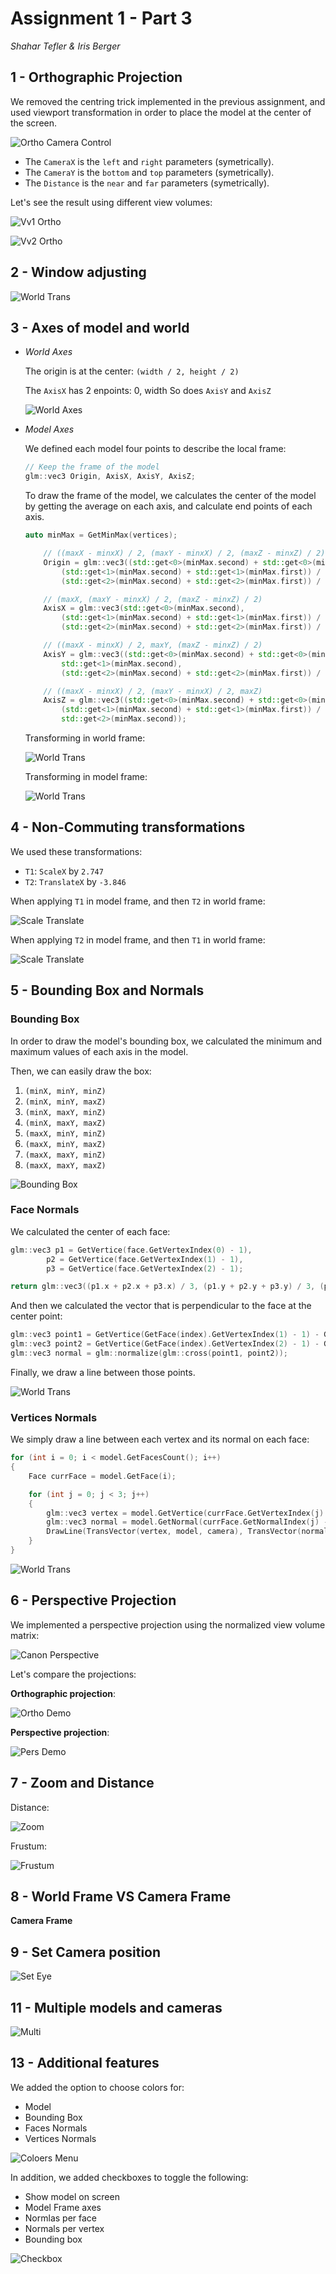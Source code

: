 # Assignment 1 - Part 3
*Shahar Tefler & Iris Berger*

## 1 - Orthographic Projection
We removed the centring trick implemented in the previous assignment, and used viewport transformation in order to place the model at the center of the screen.

![Ortho Camera Control](part3_images/ortho_camera_control.png)

- The `CameraX` is the `left` and `right` parameters (symetrically).
- The `CameraY` is the `bottom` and `top` parameters (symetrically).
- The `Distance` is the `near` and `far` parameters (symetrically).

Let's see the result using different view volumes:

![Vv1 Ortho](part3_images/vv1_ortho.png)

![Vv2 Ortho](part3_images/vv2_ortho.png)

## 2 - Window adjusting
![World Trans](part3_images/resize.gif)

## 3 - Axes of model and world
- *World Axes*

    The origin is at the center: `(width / 2, height / 2)`

    The `AxisX` has 2 enpoints: 0, width
    So does `AxisY` and `AxisZ`

    ![World Axes](part3_images/world_axes.png)

- *Model Axes*
    
    We defined each model four points to describe the local frame:
    
    ```cpp
    // Keep the frame of the model
	glm::vec3 Origin, AxisX, AxisY, AxisZ;
    ```

    To draw the frame of the model, we calculates the center of the model by getting the average on each axis,
	and calculate end points of each axis.
	```cpp
	auto minMax = GetMinMax(vertices);
	
		// ((maxX - minxX) / 2, (maxY - minxX) / 2, (maxZ - minxZ) / 2)
		Origin = glm::vec3((std::get<0>(minMax.second) + std::get<0>(minMax.first)) / 2, 
			(std::get<1>(minMax.second) + std::get<1>(minMax.first)) / 2,
			(std::get<2>(minMax.second) + std::get<2>(minMax.first)) / 2);

		// (maxX, (maxY - minxX) / 2, (maxZ - minxZ) / 2)
		AxisX = glm::vec3(std::get<0>(minMax.second),
			(std::get<1>(minMax.second) + std::get<1>(minMax.first)) / 2,
			(std::get<2>(minMax.second) + std::get<2>(minMax.first)) / 2);

		// ((maxX - minxX) / 2, maxY, (maxZ - minxZ) / 2)
		AxisY = glm::vec3((std::get<0>(minMax.second) + std::get<0>(minMax.first)) / 2,
			std::get<1>(minMax.second),
			(std::get<2>(minMax.second) + std::get<2>(minMax.first)) / 2);

		// ((maxX - minxX) / 2, (maxY - minxX) / 2, maxZ)
		AxisZ = glm::vec3((std::get<0>(minMax.second) + std::get<0>(minMax.first)) / 2,
			(std::get<1>(minMax.second) + std::get<1>(minMax.first)) / 2,
			std::get<2>(minMax.second));
	```
	Transforming in world frame:

	![World Trans](part3_images/world_trans.gif)

	Transforming in model frame:

	![World Trans](part3_images/model_trans.gif)

## 4 - Non-Commuting transformations

We used these transformations:
- `T1`: `ScaleX` by `2.747`
- `T2`: `TranslateX` by `-3.846`

When applying `T1` in model frame, and then `T2` in world frame:

![Scale Translate](part3_images/scale_translate.jpeg)

When applying `T2` in model frame, and then `T1` in world frame:

![Scale Translate](part3_images/translate_scale.jpeg)

## 5 - Bounding Box and Normals

### Bounding Box
In order to draw the model's bounding box, we calculated the minimum and maximum
values of each axis in the model.

Then, we can easily draw the box:
1. `(minX, minY, minZ)`
2. `(minX, minY, maxZ)`
3. `(minX, maxY, minZ)`
4. `(minX, maxY, maxZ)`
5. `(maxX, minY, minZ)`
6. `(maxX, minY, maxZ)`
7. `(maxX, maxY, minZ)`
8. `(maxX, maxY, maxZ)`

![Bounding Box](part3_images/bbox.gif)

### Face Normals
We calculated the center of each face:
```cpp
glm::vec3 p1 = GetVertice(face.GetVertexIndex(0) - 1),
		p2 = GetVertice(face.GetVertexIndex(1) - 1),
		p3 = GetVertice(face.GetVertexIndex(2) - 1);

return glm::vec3((p1.x + p2.x + p3.x) / 3, (p1.y + p2.y + p3.y) / 3, (p1.z + p2.z + p3.z) / 3);
```

And then we calculated the vector that is perpendicular to the face at the center point:
```cpp
glm::vec3 point1 = GetVertice(GetFace(index).GetVertexIndex(1) - 1) - GetVertice(GetFace(index).GetVertexIndex(0) - 1);
glm::vec3 point2 = GetVertice(GetFace(index).GetVertexIndex(2) - 1) - GetVertice(GetFace(index).GetVertexIndex(0) - 1);
glm::vec3 normal = glm::normalize(glm::cross(point1, point2));
```
Finally, we draw a line between those points.

![World Trans](part3_images/face_norm.gif)

### Vertices Normals
We simply draw a line between each vertex and its normal on each face:
```cpp
for (int i = 0; i < model.GetFacesCount(); i++)
{
	Face currFace = model.GetFace(i);

	for (int j = 0; j < 3; j++)
	{
		glm::vec3 vertex = model.GetVertice(currFace.GetVertexIndex(j) - 1);
		glm::vec3 normal = model.GetNormal(currFace.GetNormalIndex(j) - 1) + vertex;
		DrawLine(TransVector(vertex, model, camera), TransVector(normal, model, camera), model.VerticsNormalsColor);
	}
}
```
![World Trans](part3_images/vertex_norm.gif)

## 6 - Perspective Projection
We implemented a perspective projection using the normalized view volume matrix:

![Canon Perspective](part3_images/canon_perspective.png)

Let's compare the projections:

**Orthographic projection**:

![Ortho Demo](part3_images/ortho_demo.png)

**Perspective projection**:

![Pers Demo](part3_images/pers_demo.png)

## 7 - Zoom and Distance

Distance:

![Zoom](part3_images/zoom.png)

Frustum:

![Frustum](part3_images/frustum.png)

## 8 - World Frame VS Camera Frame
**Camera Frame**


## 9 - Set Camera position

![Set Eye](part3_images/set_eye.jpeg)

## 11 - Multiple models and cameras
![Multi](part3_images/multi.png)

## 13 - Additional features

We added the option to choose colors for:
- Model
- Bounding Box
- Faces Normals
- Vertices Normals

![Coloers Menu](part3_images/coloers_menu.png)

In addition, we added checkboxes to toggle the following:
- Show model on screen
- Model Frame axes
- Normlas per face
- Normals per vertex
- Bounding box

![Checkbox](part3_images/checkbox.png)